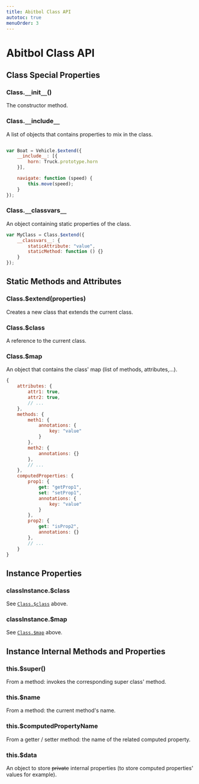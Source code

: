 ```yaml
---
title: Abitbol Class API
autotoc: true
menuOrder: 3
---
```


# Abitbol Class API

## Class Special Properties

### Class.`__`init`__`()

The constructor method.

### Class.`__`include`__`

A list of objects that contains properties to mix in the class.

```javascript

var Boat = Vehicle.$extend({
    __include__: [{
        horn: Truck.prototype.horn
    }],

    navigate: function (speed) {
        this.move(speed);
    }
});
```

### Class.`__`classvars`__`

An object containing static properties of the class.

```javascript
var MyClass = Class.$extend({
    __classvars__: {
        staticAttribute: "value",
        staticMethod: function () {}
    }
});
```


## Static Methods and Attributes

### Class.$extend(properties)

Creates a new class that extends the current class.

### Class.$class

A reference to the current class.

### Class.$map

An object that contains the class' map (list of methods, attributes,...).

```javascript
{
    attributes: {
        attr1: true,
        attr2: true,
        // ...
    },
    methods: {
        meth1: {
            annotations: {
                key: "value"
            }
        },
        meth2: {
            annotations: {}
        },
        // ...
    },
    computedProperties: {
        prop1: {
            get: "getProp1",
            set: "setProp1",
            annotations: {
                key: "value"
            }
        },
        prop2: {
            get: "isProp2",
            annotations: {}
        },
        // ...
    }
}
```

## Instance Properties

### classInstance.$class

See [`Class.$class`](#class-class) above.

### classInstance.$map

See [`Class.$map`](#class-map) above.


## Instance Internal Methods and Properties

### this.$super()

From a method: invokes the corresponding super class' method.

### this.$name

From a method: the current method's name.

### this.$computedPropertyName

From a getter / setter method: the name of the related computed property.

### this.$data

An object to store ~~private~~ internal properties (to store computed
properties' values for example).
